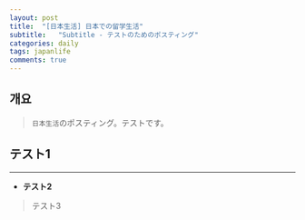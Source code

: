 ```yaml
---
layout: post
title:  "[日本生活] 日本での留学生活"
subtitle:   "Subtitle - テストのためのポスティング"
categories: daily
tags: japanlife
comments: true
---
```

## 개요
> `日本生活`のポスティング。テストです。

<!-- - 목차
	- [데이터 사이언스, 데이터 사이언티스트란?](#데이터-사이언스-데이터-사이언티스트란) 
	- [빠르게 데이터 사이언티스트가 되기 위한 방향잡기](#빠르게-데이터-사이언티스트가-되기-위한-방향잡기)
    - [현 직장에서 데이터 사이언티스트가 되어보기](#현-직장에서-데이터-사이언티스트가-되어보기)
    - [이직](#이직)
    - [창업](#창업)
    - [지금이라도 대학원을 가야할까?](#지금이라도-대학원을-가야할까)
    - [롤모델 설정 및 끊임없는 학습](#롤모델-설정-및-끊임없는-학습)
    - [프로젝트 및 블로그](#프로젝트-및-블로그)
    - [논문, 특허, 저서, 강연](#논문-특허-저서-강연)
    - [자격증](#자격증)
    - [추천할만한 교재 및 커뮤니티](#추천할만한-교재-및-커뮤니티)
    - [(참고) AI 활용사례](#참고-ai-활용사례)
    - [(참고) 데이터 사이언티스트의 진정한 의미](#참고-데이터-사이언티스트의-진정한-의미)
    - [(참고) 그 외의 학습조언](#참고-그-외의-학습조언)
    - [마무리](#마무리) -->


## テスト1
---

* __テスト2__
> テスト3

<!-- 데이터 사이언스, 사이언티스트는 사람마다 정의가 달라 용어 자체에 집착하는 것은 시간 낭비일 뿐이다.

대신 우리가 진짜 원하는 것들 - 데이터 사이언티스트가 일하는 `기업, 직군, 직무, 제품, 갖춰야 할 스킬셋` - 을 알아보는 것이 훨씬 효율적이다. 최근 유명한 인포 그래픽들로 대체한다.

* AI 관련 기업, 제품, 업무도메인 등
![data & ai landscape 2019](https://theorydb.github.io/assets/img/dev/competition/2020-04-11-dev-competition-how-to-become-data-scientist-1.png)
  - [확대 이미지](http://mattturck.com/wp-content/uploads/2019/07/2019_Matt_Turck_Big_Data_Landscape_Final_Fullsize.png)
  - [출처-A Turbulent Year: The 2019 Data & AI Landscape ](https://mattturck.com/data2019/)

* 데이터 사이언티스트가 갖춰야 할 역량
![data & ai landscape 2019](https://theorydb.github.io/assets/img/dev/competition/2020-04-11-dev-competition-how-to-become-data-scientist-2.png)
![Venn diagram](https://theorydb.github.io/assets/img/dev/competition/2020-04-11-dev-competition-how-to-become-data-scientist-3.png)
  - [출처-Towards Data Science](https://datacatchup.com/4-pillars-of-data-science-expertise/)

* 데이터 직군 큰그림
![Data Science Occupation](https://theorydb.github.io/assets/img/dev/competition/2020-04-11-dev-competition-how-to-become-data-scientist-4.png)
  - [출처-데이터 분야의 직군 소개](https://github.com/Team-Neighborhood/I-want-to-study-Data-Science/wiki/%EB%8D%B0%EC%9D%B4%ED%84%B0-%EB%B6%84%EC%95%BC%EC%9D%98-%EC%A7%81%EA%B5%B0-%EC%86%8C%EA%B0%9C)

그야말로 `망망대해`다. 이런 규모의 다양성과 융합 때문에 용어의 정의가 어렵다. 따라서 본 포스팅에서는 데이터 사이언티스트의 정의를 최대한 광의적으로 해석하여 데이터, AI, 빅데이터 전반에 걸쳐 필요한 인재라고 정의한 후 포스팅을 작성하였다.

이제 데이터 사이언티스트가 되기 위한 전략 및 준비과정에 대해 알아보자.

## 빠르게 데이터 사이언티스트가 되기 위한 방향잡기
---
AI 및 데이터 사이언스에 관심있는 분들의 수다(?) 한 번 들어보자.
> "딥러닝을 배워야 한다, Python vs Jilia vs R?, TensorFlow를 알아야 한다더라, 최근에 2.0 등장!, PyTorch/Keras/Torch/Caffe/CNTK/Theano..?, 코딩이 중요한 것이 아니란다, 수리통계학이 중요하다, 미적분/확통/선대와 씨름 좀 해볼까?, 기껏 LSTM에 적응했는데 다 필요없고 BERT!, GAN/DQN/ANN/DNN/RNN/CNN/LSTM/ResNet/RBM/DBN/AE/GRU/styleGAN..?, 전이학습과 Auto-ML이 대세다, IBM Q Experience과 텐서플로 퀀텀(TFQ)도 등장했는데 양자 컴퓨팅 준비해야지, Serving은?, DARPA XAI는?, 실무의 꽃은 전처리지! No+SQL/OpenCV, 파이프라인 ELK/Hadoop-Spark, 지도 / 비지도 / 강화학습, PC나 서버 장비 스펙은?, Colab을 어떻게 사용하지?, 비즈니스 관점의 문제 및 인사이트 분석/도출도 쉽지 않고, 스토리텔링 및 사내 의사소통은 어찌하며, 시각화는 또 어쩐다,...등" 

한도 끝도 없어서 여기까지만 표현하겠다. 이 역시 망망대해다. 지금까지 위에 요약한 사례들은 데이터 사이언티스트에게 가장 중요시되는 역량이 `빠른 학습 속도 및 적용 능력`이라고 말하는 이유를 대변해준다.

이런 폭풍속에서 헤쳐나가는 방법은 먼저 가고자 하는 방향을 구체적으로 정하는 일일 것이다. 
* 지금까지 쌓아온 스킬, 재미있는 분야, 적성 고민하기
* 시장이 원하는 사람되기 : 당장 개인 혹은 기업원하는 스킬셋, 세상이 원하는 제품
* 세부 연구분야 정하기
* 직군 정하기
* 업무도메인 

## 현 직장에서 데이터 사이언티스트가 되어보기
---  
데이터 사이언티스트가 되기 위한 방법은 다양하다. 이직, 대학원 진학, 개인 프로젝트 진행, 창업, 꾸준한 학습 등 여러 방법이 있겠지만 모두 상당한 리스크가 존재하기에 심사숙고해야 한다. 반면 현재 소속된 회사에서 새로운 직무, 직군에 편성되는 것은 비교적 안전하고 쉬운 방법일 것이다.

* 예) LG전자 - 사내 해외 대학 위탁교육 프로그램, LG전자-KAIST 인공지능 고급과정 등

## 이직
---
현 직장에서 데이터 사이언티스트가 될 방법을 찾지 못했다면 가장 일반적인 전환 수단은 역시 이직일 것이다. 현 직장이 적성에 맞지 않는데 평생 그 테두리에 갖혀 스트레스 속에 시간을 낭비한다는 것은 굳이 말하지 않아도 지옥과 다를바 없다. 

* AI 및 빅데이터 분야 채용정보 모음
  - [그 외 채용 및 조언 사이트 모음](https://theorydb.github.io/favorites/2019/09/05/favorites-ds-career/)

* 한번에 이직이 어려운 경우 우회방법
  - 포스코 청년 AI 빅데이터 아카데미 : 우수 수료자 입사 우선권 제공
  - 스타트업 : 열정은 가득하나 쌓아온 커리어, 스킬이 변변치 않을 때 고려 가능. 기회의 장이자 연봉 및 안정성 등의 문제점도 있음

## 창업
---
데이터사이언스로 성공적으로 이직을 했다고 할 지라도 자신이 정말 원했던 분야의 연구 혹은 실무를 담당할 가능성은 낮으며 직장인은 언제나 회사의 부품임을 감안하여야 한다. 정말 본인이 하고 싶었던 일만 하고 싶다면 결국 언젠가는 창업의 문을 두드릴 수 밖에 없으므로 항상 관심있게 지켜봐야 할 핵심 선택지이다.
* 정부 지원정책 활용
  - 초기 창업 지원신청 : 5천만원 ~ 1억 (앱개발 등 주력 사업이 아닌 협업을 통한 서비스 구축에 활용하면 좋다.)
  - R&D 사업 선정 지원금
  - 사무실 지원, 딥러닝 서버 지원 등
  - 국비지원 교육 : 단, 별로 추천하고 싶진 않다. 하지만 본인의 실력에 따라 고려대상이기도 하고 소정의 용돈도 받을 수 있다.
* 엔젤투자, 엑셀러레이터 투자 유치
* 직업 특수성에 의한 장점
  - 인테리어, 장비, 재료, 임대료, 권리금, 보증금 불필요 
  - 융합 학문 특성 상 다양한 분야와 연결 가능 : 채용, 요식업, 법률, 
  - 노하우 축적 및 모델 재활용 
  - 시장 수요 급증 및 정부 정책 지원 활용 가능
  - 신생 분야인만큼 전문가의 절대적인 수가 부족하고 소위 객관적인 스펙(?)이 전무하므로 자기PR이 중요하다.
  - 선점 효과를 통해 얻은 고객평, 리뷰, 입소문 등이 지속가능한 시간적, 경제적 자유를 제공해줄 수 있다.

## 지금이라도 대학원을 가야할까?
---  
논란이 많은 부분이나 유경험자들의 의견을 토대로 가장 중요한 장단점 몇가지를 꼽아보았다. 개인적으로는 대학원에서 얻을 수 있는 능력들을 이미 갖추고 있는 분이라면 가지 않아도 큰 문제될 것은 없으나 그렇지 않다면 심각하게 진학을 고민해봐야한다고 생각한다.

* __가야하는 이유__  
  - `논문`과 `커뮤니케이션` 스킬
    + 논문을 빠르게 `읽고, 구현하고, 쓰는` 능력이 매우 중요하다. 좋은 논문과 아이디어 하나에 예측의 정확도가 급변하는 상황 속에서 논문때문에 팀원들과 커뮤니케이션이 안된다면? 내가 구성원이어도 절대 안뽑겠다.
    + 논문은 그야말로 AI의 언어이다. 
      + [참고-인공지능이 논문을 학습한다면](https://theorydb.github.io/review/2019/08/05/review-book-nlp-camp/#%EC%9D%B8%EA%B3%B5%EC%A7%80%EB%8A%A5%EC%9D%B4-%EB%85%BC%EB%AC%B8%EC%9D%84-%ED%95%99%EC%8A%B5%ED%95%9C%EB%8B%A4%EB%A9%B4)
      + [참고-세상 모든 논문들을 딥러닝이 이해할 수 있게](https://theorydb.github.io/think/2019/06/25/think-future-ai/#%EC%84%B8%EC%83%81-%EB%AA%A8%EB%93%A0-%EB%85%BC%EB%AC%B8%EB%93%A4%EC%9D%84-%EB%94%A5%EB%9F%AC%EB%8B%9D%EC%9D%B4-%EC%9D%B4%ED%95%B4%ED%95%A0-%EC%88%98-%EC%9E%88%EA%B2%8C)
  - 대학원 생활 수년간 AI 분야에 필요한 기본 역량과 자세를 디폴트로 얻어온다. 세상에 쌓여 온 데이터, 지식을 바탕으로 실험을 통해 유의미한 인사이트를 얻는 논문을 쓰는 과정에서 p-value이니, 가설수립에서 과학적 실험/설계 등으로 수년간 고민을 했다는 것은 학부생 출신이 쉽게 범접할 수 없는 경험이다.

* __가지 말아야 하는 이유__  
  - 이미 논문을 이해하고 빠르게 구현체를 만들 수 있는 사람에게는 `돈, 시간 낭비`이다.
  - `연구 분야가 협소`하여 차후 기업에서 담당할 직무간 불일치 가능성이 크다.
  - 해외라면 모를까? 정부지원을 받는 국내 유수 AI대학원들도 교수 초빙단계부터 몸살이다. 교육 커리큘럼의 신뢰도도 의심스럽다. Matlab, SAS, IBM 모델러, RapidMiner, 나임같은 구시대의 도구를 사용하기도 한다. 미국의 경우 2개 정도의 AI대학원에 약 1조원 정도의 예산을 집중하고 있고, 중국의 경우 대학 학과만 연간 400개 이상 신설하는 상황에서 우리 나라의 경우 두 나라에 비해 학과 신설은 커녕 택도없는 예산으로 AI 대학원만 7개를 지원하는 등 정책적 문제점을 지적받고 있다.
    + [참고-AI전문가 채용 없이 '교수 돌려막기'](https://biz.chosun.com/site/data/html_dir/2019/05/04/2019050400138.html)

* __주의해야 할 점__
  - 본인이 하고 싶은 연구분야와 지도교수님의 연구분야가 정확히 일치해야한다.
  - 영수증 처리, 제안서 작성, 수업자료 준비, 조교실습, 청소, 세미나참여, 대리기사, 짐꾼 등 허드렛일로 인한 시간 및 노동력 낭비는 감수해야한다.
  - [대학원생 때 알았더라면 좋았을 것들](http://gradschoolstory.net/)

## 롤모델 설정 및 끊임없는 학습
---
지금까지 직접적인 진로의 변경에 대해서 알아보았다면, 앞으로는 원활한 커리어 전환을 위한 학습 및 스킬셋을 획득하는 방법을 중점적으로 기술하고자 한다.

* 링크드인(LinkedIn)에서 유명 데이터 사이언티스트 분들을 수시로 검색한 후 커리어에서 힌트를 얻는 방법이 가장 실용적이다.
  - [링크드인](https://www.linkedin.com/)

더불어 평소 우리가 떠올리는 과학자의 이미지가 그러하듯 데이터 사이언티스트도 끊임없는 연구 및 학습은 필수 조건이다. 서두에서 언급했던 방향잡기에 대한 답 또한 끊임없는 학습과 노력 끝에 찾을 수 있다. 
구체적인 커리어 및 학습을 위한 방법들을 살펴보자.

## 프로젝트 및 블로그
---

* 캐글 등 Competition 참여
  - 캐글의 중요성은 아무리 언급해도 지나치지 않다. 특히 현재 데이터 사이언스와 무관한 직무를 수행중인 분들은 이 곳에서 마스터 혹은 메달을 획득하는 것 만큼 객관적으로 신빙성있는 실력을 어필할만한 수단이 거의 없다. 그 외에도 앞서 방향잡기에서 말씀드린바와 같이 다양한 업무 도메인을 미리 경험함으로써 본인이 가고자 하는 범위를 보다 세부적으로 축소시킬 수 있고 그만큼 학습과 커리어에 집중하기 쉬워진다. Notebooks 게시판에 다른 참여자들의 해결 기법 및 인사이트를 얻을 수 있고, Discussion에서 질의응답 내용을 읽어보며 내용을 파악할 수 있다.
  - [참고-데이터 과학 경진대회 사이트 모음](https://theorydb.github.io/dev/2019/06/23/dev-competition-list/)

* 외주 및 프리랜서 플랫폼
  - 인력 수요에 비해 프리랜서가 전무하여 Small 커리어 쌓기에 안성맞춤
  - 주요 의뢰업무 : 로그/센서/게임/SNS 분석, 시장조사 의뢰, 추천서비스, 정부과제 용역 및 컨설팅, 공공 자문 보고서 작성, 논문 데이터 분석 의뢰 등
  - [그 외 재능거래 사이트의 비교 분석글](https://okky.kr/article/409248)
  - [크몽 - 데이터분석/인공지능/머신러닝](https://kmong.com/category/613)
  - [재능넷](https://www.jaenung.net/)
  - [오투잡](https://www.otwojob.com/products/15)
  - [위시캣](https://www.wishket.com/project/#)
  - [프리모아](https://www.freemoa.net/m4/s41?page=1)

* 블로그
  - 학습 내용을 효율적으로 정리할 수 있고 열정과 전문성을 어필할 수 있는 좋은 수단이다.
  - 본 블로그에도 구축을 위한 좋은 방법을 다루고 있으므로 관련 글을 추천한다.
    + [추천-블로그를 만들어 봅시다!](https://theorydb.github.io/envops/2019/05/01/envops-blog-intro/)

  
## 논문, 특허, 저서, 강연
---
* 논문
  - 논문의 중요성은 위 대학원 진로 파트에서 이미 언급했으므로 생략하고 셀러던트로서 혹은 학사 출신으로서 논문을 쓰기 위한 방법에 대해 간략히 언급하고자 한다.
  - 논문을 실제코드로 구현하고, 개량해보고 공헌도를 높일 수 있는 논문 게재로의 선순환 능력을 갖춰야한다.
    + [논문 초보자를 위한 Tip]
    + 세부 연구분야 선정 > 타깃저널 선택(격월/계간) > 벤치마킹 논문 > 리뷰 논문 등 메타분석 > 연구주제 선정(최근 화두)
    + 처음에는 논리전개 방식을 배우고, 연구 대상과 방법만 바꾸는 방식을 추천
    + 변형, 새로운, 혼합에 초점을 맞추되, 구글 스칼라 검색 시 30개 이내 검색되면 딱 좋은 분야
    + 새로운 업무 도메인의 데이터로 분석한 연구도 새로운 공헌으로 인정받을 수 있다.
  - 선행연구 파악 : 리뷰(메타분석/literature review) 논문으로 최신 연구분야에 대한 체계적 정리
    + 저자, 제목, 연도, 인용수, 연구목적, 연구방법, 비고 등으로 테이블 정리
    + 구글 스칼라, 대학 도서관 포털, SCI-HUB 사이트에서 검색, 결론 및 시사점에 현 시점 부족한 연구도 정리가 되어있음
  - 국내저널 : 지능정보연구, 한국경영과학회지, Information Systems Review
  - 해외저널 : IEEE Access, IEEE Transactions on Big Data, Information Systems Research
    + [참고-데이터 사이언스 관련 해외학회 모음](https://theorydb.github.io/dev/2019/07/10/dev-papertomath-abroad-academy-list/)
  - 논문 구현 사이트 
  - [KCI 등재지](https://www.kci.go.kr/kciportal/po/search/poCitaView.kci?sereId=000721&year=2018)
  - [참고-논문 읽는법, 쓰는법, 투고하는법](https://theorydb.github.io/dev/2019/08/27/dev-papertomath-paper-io/)

* 특허
  - 특허의 유명무실에 대한 논쟁은 논외로 한다. 다만 가급적 본인이 회사 업무 과정에서 등록하면 수월할 것이다.
  - [추천도서-실전으로 배우는 발명·특허](http://www.yes24.com/Product/Goods/13608913?scode=032&OzSrank=1)
  - [추천도서-나는 특허로 평생 월급 받는다](http://www.yes24.com/Product/Goods/17472918?scode=032&OzSrank=10)
  
* 저서
  - 평소 열심히 공부해 온 것들을 가독성과 전달력을 살려 책을 출간하는 방법도 전문성을 인정받기 위한 좋은 수단이다.

* 강연
  - 데이터 사이언티스트가 되기 전 이 기회를 만나기는 쉽지 않겠지만 이 만큼 인맥을 빨리 형성하고 입사 추천을 받기 좋은 수단도 없다.
  

## 자격증
---
없는 것보다는 낫겠지만 굳이 추천하고 싶진 않다. 적어도 필자에겐 영화배우 하정우님보다 셀럽이신 네이버AI 임원 하정우님께서 자격증의 가치가 정말 무의미 함을 페북에 종종 올리시는데 분명 이유가 있다 생각한다. 하지만 커리어를 위해서가 아니라 학습 자체를 위하여 또, 동기부여를 위한 것이라면 굳이 취득하지 않을 이유 또한 없기에 정리해본다.

* Google Certificate for ML
  - 구글이 인정하는 자격증으로 최근 등장하여 텐서플로 코리아 페북 커뮤니티에서 약간 웅성웅성함. 하지만 취득자들 말로는 실무 경력에 비할만큼 가치있는 자격증은 아니라고 함.
  - [핸드북 가이드 정리글](https://korchris.github.io/2020/03/15/Google_Certificate/)
  - [추천강의](https://www.coursera.org/specializations/tensorflow-in-practice)
* Google Cloud Certified Professional Data Engineer
  - [GCP 자격증 후기](https://reoim.tistory.com/m/entry/GCP-%EC%9E%90%EA%B2%A9%EC%A6%9D-%ED%9B%84%EA%B8%B0-Google-Cloud-Certified-Professional-Data-Engineer)
* 빅데이터 분석 기사 (2020 예정)
* 한국산업인력공단 - 사회조사 분석사
  - 통계학과 전공자들에게는 나름 유명한 시험. 확통 부분을 제외한 설문조사 등 사회학과 관련된 부분은 데이터 사이언스와는 큰 관련이 없다.
* 데이터산업진흥원 - ADP
  - 그나마 대안이 없어 약간의 의미는 인정받는 시험. 동 기관에서 빅데이터 분석 기사 시험도 주관할 예정. 
  - 필기 시험은 쓸데없는 주입식, 암기식 위주로 가치가 없다 생각하며, 실기 시험은 최근들어 수준이 많이 향상되었으나 행정처리 미숙으로 응시자들의 불만이 상당함.
* 한국경제 - 경영 빅데이터 분석사
  - 비지니스 측면에서 문제의 정의 및 기획을 위한 안목 향상에는 도움이 되나 기술적으로는 가치가 거의 없음.

## 추천할만한 교재 및 커뮤니티
---
언제나 전문가가 되기 위한 첫발은 책에 있고, 그 완성은 사람에 있다. 양서를 다독하고 커뮤니티 등 사람 모임에서 좋은 인간관계를 쌓는 것의 중요성은 두말할 나위 없다.

* 원서 : 너무 많아 국내외 유명 데이터 사이언티스트 분들이 이구동성으로 추천한 서적들만 모았다.
  - Machine Learning : A Probabilistic Perspective (by Kevin P. Murphy)
  - Artificial Intelligence: A Modern Approach (by Stuart Russell and Peter Norvig)
  - Deep Learning (by Ian Goodfellow)
  - Neural Networks and Deep Learning (by Charu Aggarwal)
  - Reinforcement Learning (An Introduction by Richard S. Sutton)
  - Causal Inference in Statistics (A Primer by Judea Pearl)
  - Fluent Python: Clear, Concise and Effective Programming (by Luciano Ramalho)
  - Linear Algebra Done Right (by Sheldon Axler)
  - Probability Theory: A Comprehensive Course (by Achim Klenke)
  - The Elements of Statistical Learning (by Trevor Hastie)
  - Machine Learning : A Bayesian and Optimization Perspective (by Sergios Theodoridis)
  - Probabilistic Graphical Models, Principle and Techniques (by Daphne Koller, Nir Friedman)
  - Information Theory, Inference, and Learning Algorithm (by David J. C. MacKay, David J. C. Mac Kay)
  - Pattern Classification (by Richard O. Duda, Peter E. Hart, David G. Stork)
  - Pattern Recognition and Machine Learning (by Christopher M. Bishop)
  - Recommender Systems (by Aggarwal, Charu C.)
  - Building Recommender Systems with Machine Learning and AI (by Frank Kane, Frank Kane)
  - 참고로, 유명한 서적들이라 관련 번역서들도 제법있다.

* 국내서(번역서 포함) : 개인적으로 유익했던 또 많은 추천을 받은 책을 간추려 보았다.
  - 패턴인식 (오일석 저)
  - 빅데이터 기초：개념, 동인, 기법 (Thomas Erl, Wajid Khattak, Paul Buhler 저)
  - 인공지능 시대의 비즈니스 전략 (정도희 저)
  - 데이터 마이닝 개념과 기법 (지아웨이 한, 미셸린 캠버, 지안 페이 공저)
  - 수리통계학 개론 (Hogg, Mckean, Craig 저)
  - 수리통계학 (김우철 저)
  - 밑바닥부터 시작하는 딥러닝 (사이토 고키 저)
  - 핸즈온 머신러닝 (오렐리앙 제롱 저)
  - 케라스 창시자에게 배우는 딥러닝 (프랑소와 숄레 저) : 초보자 강추, 참고문헌이 주석으로 제시 


* 커뮤니티
  - [참고-데이터 사이언티스트가 되기 위한 채용 및 조언 사이트 모음](https://theorydb.github.io/favorites/2019/09/05/favorites-ds-career/)

* 온라인 교육
  - 쿄세라
  - 패스트캠퍼스
  - 인프런
  - DS스쿨
  - 인사이트 캠퍼스 
  - 탈잉
  - 무크

* 데이터셋 제공 사이트
  - 무비렌즈

## (참고) AI 활용사례
---
위에서 언급한 방향을 찾기 위해 지금까지 구현된 서비스 혹은 제품을 통해 자신에게 적합한 분야를 찾는 인사이트를 얻는 것도 좋은 방법이다.

* 추천시스템
* RateMyDrive
* Acxiom DB
* DHL의 배송 타이밍 관리 및 물류망 구축, 물류센터 확장 및 배송차량 추가 등 투자결정, 
* 코로나 확산 상황 등 재해 예측 
* 의료 및 헬스케어 분야의 AI 논문 학습
* AI스피커, 자율자동차 
* 제조공정 기술, 교육, 마케팅 
* 보안 이상탐지, 스팸메일 탐지, 아마존 가드듀티 등

## (참고) 데이터 사이언티스트의 진정한 의미
---
서두에 데이터 사이언티스트의 의미를 광의적으로 정의한 후 본 포스팅을 작성하였지만 사실 필자는 평소 본 단어를 굉장히 협의적으로 해석한다. 짧게 말해 정말 과학자 칭호를 얻을 자격이 있는 분들을 데이터 사이언티스트라고 말한다. 국내 데이터 사이언티스트로 유명한 분들도 본인 스스로를 데이터 사이언티스트라고 표현하지 못할 정도로 고수일수록 조심스러운 단어이다. 그렇다면 협의적인 의미에서 이들은 어떤 능력을 갖추고 있을지 간추려본다. (정확하지는 않겠지만 사실 필자의 목표를 정리한 글이다.)

* __필수 역량__
  - 수학, 수리통계학에서 연구된 핵심 개념을 프로젝트 전반의 과정에서 언제, 어디에 쓸 수 있는지 선택, 적용, 고안할 수 있는 능력
  - 모델을 직접 선택할 수 있음은 물론 고안하고, 변형할 수 있는 능력
  - 데이터 및 업무의 성격에 따라 휴리스틱 요소 즉, 파라미터 조정, 신경망 구조 변경등에 오버헤드를 줄이는 경험에 따른 감각
  - 모델의 재구성 : 엣지 네트뤄크 구성, 레이어, 뉴런의 개수, 파라미터 튜닝, 활성화 함수 등의 변화

* __선택 역량__
  - 문제 인식 및 정의 등 비지니스적 인사이트
  - 전처리 능력. 모델은 데이터에 의존적이기 때문에 알맞은 모델을 찾기 위한 분석, 더불어 모델의 성능을 극대화할 수 있는 인풋의 변환 능력이 필요하다.
    + 실무에 데이터는 없거나, 쓸 수 없는 형태이거나 둘 중 하나이다.
    + 비정형, 정규화, 표준화 이슈부터 결측치, 이상치, 센서 오작동으로 인한 오류는 말할것도 없고 시간 규격의 불일치, 기후와 고도에 따른 특수성도 존재한다. 
  - ML/DL 엔지니어링에서 애플리케이션 서빙에 이르기까지 전반의 IT 프로젝트 진행 능력 및 아키텍처 설계 능력

## (참고) 그 외의 학습조언
---
* IT개발자라면 코딩 구현 보다는 수리통계학에 조금 더 관심을 가졌으면 한다.
  - 예를들면 기본적인 선형회귀가 1차 방정식인 것은 잘 알아도 충족조건은 잘 모른다.
    + 등분산성(전차의 분산이 같아야 한다.), 정규분포(잔차가 정규분포를 띄어야 한다.)
  - 데이터 유형을 알아야 한다. 예) 명서등비, 이진, 숫자, 이산/연속 등, 전처리(정제/통합/축소/변환) 포함
  - 빈발 패턴, 아웃라이어 분석, 퍼지 세트, 베이즈정리, 최대가능도 추정 정도는 알아야 한다.
  - 빅데이터 시대에 들어서면서 추정, 검정, p-value는 상대적으로 중요도가 떨어진다.
  - 확률분포 : 정규, 지수, 감마, 카이제곱, 포아송, 이항, 다리클레, 결합, 주변 등
* 수학의 엄밀한 증명은 피하고 집합론, 해석학으로 이해를 보충하고 활용에 초점을 맞춘다.
* 딥러닝 노드의 활성화 함수 : 거듭 합성함수 꼴로 표현되며, 어떤 데이터도 복잡한 함수로 표현이 가능하여 표현력이 좋아진다.
* 국내 빅데이터 분석 SI 업체 : 솔트룩스, 모비젠, 엔텔스, 와이즈넛 등

## 마무리
---
본 포스팅은 그동안 개인적으로 읽었던 출간된 도서, 지인의 조언, 유튜브 등 고수들의 개인 채널, 블로그 등을 망라하여 필자 스스로 좋은 데이터 사이언티스트가 되기 위한 방향을 정리하고자 작성한 글이다. 따라서 절대 맹신하지 말고 참고로 삼아 더 좋은 방향을 찾으셨으면 한다. 

긴 글 읽어주심에 감사드리며 필자와 같이 열정은 있으나 현실이 막막한 분들께 조금이라도 도움이 되길 간절히 바란다.
(참고 - 현재 버전은 초안이며, 글의 내용이 길어 앞으로 계속 보완해나갈 예정입니다.)
 -->
